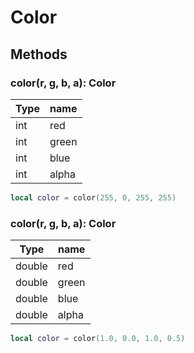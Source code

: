 # Color

## Methods

### color(r, g, b, a): Color

| Type | name  |
| ---- | ----- |
| int  | red   |
| int  | green |
| int  | blue  |
| int  | alpha |

```lua
local color = color(255, 0, 255, 255)
```

### color(r, g, b, a): Color

| Type   | name  |
| ------ | ----- |
| double | red   |
| double | green |
| double | blue  |
| double | alpha |

```lua
local color = color(1.0, 0.0, 1.0, 0.5)
```
